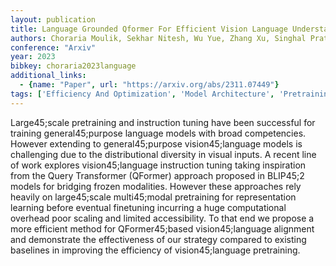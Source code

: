 ```yaml
---
layout: publication
title: Language Grounded Qformer For Efficient Vision Language Understanding
authors: Choraria Moulik, Sekhar Nitesh, Wu Yue, Zhang Xu, Singhal Prateek, Varshney Lav R.
conference: "Arxiv"
year: 2023
bibkey: choraria2023language
additional_links:
  - {name: "Paper", url: "https://arxiv.org/abs/2311.07449"}
tags: ['Efficiency And Optimization', 'Model Architecture', 'Pretraining Methods', 'Training Techniques', 'Transformer']
---
```

Large45;scale pretraining and instruction tuning have been successful for training general45;purpose language models with broad competencies. However extending to general45;purpose vision45;language models is challenging due to the distributional diversity in visual inputs. A recent line of work explores vision45;language instruction tuning taking inspiration from the Query Transformer (QFormer) approach proposed in BLIP45;2 models for bridging frozen modalities. However these approaches rely heavily on large45;scale multi45;modal pretraining for representation learning before eventual finetuning incurring a huge computational overhead poor scaling and limited accessibility. To that end we propose a more efficient method for QFormer45;based vision45;language alignment and demonstrate the effectiveness of our strategy compared to existing baselines in improving the efficiency of vision45;language pretraining.
